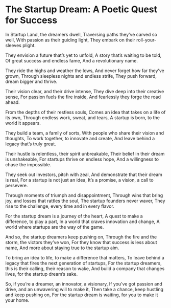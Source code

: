 # The Startup Dream: A Poetic Quest for Success

In Startup Land, the dreamers dwell,
Traversing paths they’ve carved so well,
With passion as their guiding light,
They embark on their roll-your-sleeves plight.

They envision a future that’s yet to unfold,
A story that’s waiting to be told,
Of great success and endless fame,
And a revolutionary name.

They ride the highs and weather the lows,
And never forget how far they’ve grown,
Through sleepless nights and endless strife,
They push forward, dream bigger and thrive.

Their vision clear, and their drive intense,
They dive deep into their creative sense,
For passion fuels the fire inside,
And fearlessly they forge the road ahead.

From the depths of their restless souls,
Comes an idea that takes on a life of its own,
Through endless work, sweat, and tears,
A startup is born, to the world it appears.

They build a team, a family of sorts,
With people who share their vision and thoughts,
To work together, to innovate and create,
And leave behind a legacy that’s truly great.

Their hustle is relentless, their spirit unbreakable,
Their belief in their dream is unshakeable,
For startups thrive on endless hope,
And a willingness to chase the impossible.

They seek out investors, pitch with zeal,
And demonstrate that their dream is real,
For a startup is not just an idea,
It’s a promise, a vision, a call to persevere.

Through moments of triumph and disappointment,
Through wins that bring joy, and losses that rattles the soul,
The startup founders never waver,
They rise to the challenge, every time and in every flavor.

For the startup dream is a journey of the heart,
A quest to make a difference, to play a part,
In a world that craves innovation and change,
A world where startups are the way of the game.

And so, the startup dreamers keep pushing on,
Through the fire and the storm, the victors they’ve won,
For they know that success is less about name,
And more about staying true to the startup aim.

To bring an idea to life, to make a difference that matters,
To leave behind a legacy that fires the next generation of startups,
For the startup dreamers, this is their calling, their reason to wake,
And build a company that changes lives, for the startup dream’s sake.

So, if you’re a dreamer, an innovator, a visionary,
If you’ve got passion and drive, and an unwavering will to make it,
Then take a chance, keep hustling and keep pushing on,
For the startup dream is waiting, for you to make it your home.